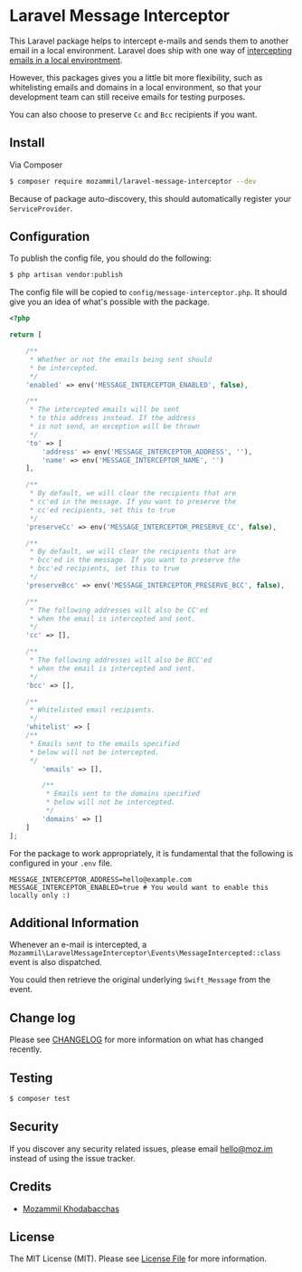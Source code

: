 # Laravel Message Interceptor

This Laravel package helps to intercept e-mails and sends them to another email in a local environment. Laravel does ship with one way of [intercepting emails in a local environtment](https://laravel.com/docs/5.7/mail#mail-and-local-development).

However, this packages gives you a little bit more flexibility, such as whitelisting emails and domains in a local environment, so that your development team can still receive emails for testing purposes.

You can also choose to preserve `Cc` and `Bcc` recipients if you want.

## Install

Via Composer

``` bash
$ composer require mozammil/laravel-message-interceptor --dev
```

Because of package auto-discovery, this should automatically register your `ServiceProvider`.

## Configuration

To publish the config file, you should do the following:

``` bash
$ php artisan vendor:publish
```

The config file will be copied to `config/message-interceptor.php`. It should give you an idea of what's possible with the package.

``` php
<?php

return [

    /**
     * Whether or not the emails being sent should
     * be intercepted.
     */
    'enabled' => env('MESSAGE_INTERCEPTOR_ENABLED', false),

    /**
     * The intercepted emails will be sent
     * to this address instead. If the address
     * is not send, an exception will be thrown
     */
    'to' => [
        'address' => env('MESSAGE_INTERCEPTOR_ADDRESS', ''),
        'name' => env('MESSAGE_INTERCEPTOR_NAME', '')
    ],

    /**
     * By default, we will clear the recipients that are
     * cc'ed in the message. If you want to preserve the
     * cc'ed recipients, set this to true
     */
    'preserveCc' => env('MESSAGE_INTERCEPTOR_PRESERVE_CC', false),

    /**
     * By default, we will clear the recipients that are
     * bcc'ed in the message. If you want to preserve the
     * bcc'ed recipients, set this to true
     */
    'preserveBcc' => env('MESSAGE_INTERCEPTOR_PRESERVE_BCC', false),

    /**
     * The following addresses will also be CC'ed
     * when the email is intercepted and sent.
     */
    'cc' => [],

    /**
     * The following addresses will also be BCC'ed
     * when the email is intercepted and sent.
     */
    'bcc' => [],

    /**
     * Whitelisted email recipients.
     */
    'whitelist' => [
    /**
     * Emails sent to the emails specified
     * below will not be intercepted.
     */
        'emails' => [],

        /**
         * Emails sent to the domains specified
         * below will not be intercepted.
         */
        'domains' => []
    ]
];

```

For the package to work appropriately, it is fundamental that the following is configured in your `.env` file.

```
MESSAGE_INTERCEPTOR_ADDRESS=hello@example.com
MESSAGE_INTERCEPTOR_ENABLED=true # You would want to enable this locally only :)
```

## Additional Information

Whenever an e-mail is intercepted, a `Mozammil\LaravelMessageInterceptor\Events\MessageIntercepted::class` event is also dispatched.

You could then retrieve the original underlying `Swift_Message` from the event.

## Change log

Please see [CHANGELOG](CHANGELOG.md) for more information on what has changed recently.

## Testing

``` bash
$ composer test
```

## Security

If you discover any security related issues, please email [hello@moz.im](mailto:hello@moz.im) instead of using the issue tracker.

## Credits

- [Mozammil Khodabacchas](https://twitter.com/mozammil_k)

## License

The MIT License (MIT). Please see [License File](LICENSE.md) for more information.